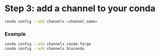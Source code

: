 # Step 3: add a channel to your conda 


```bash
conda config --add channels <channel_name>
```

### Example  

```bash
conda config --add channels conda-forge
conda config --add channels bioconda
```

